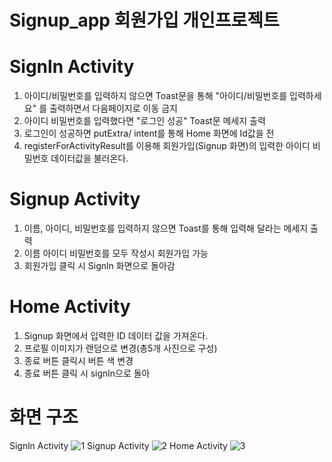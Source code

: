 # Signup_app 회원가입 개인프로젝트 

# Signln Activity 
1. 아이디/비밀번호를 입력하지 않으면 Toast문을 통해 "아이디/비밀번호를 입력하세요" 를 출력하면서 다음페이지로 이동 금지
2. 아이디 비밀번호를 입력했다면 "로그인 성공" Toast문 메세지 출력
3. 로그인이 성공하면 putExtra/ intent를 통해 Home 화면에 Id값을 전
4. registerForActivityResult를 이용해 회원가입(Signup 화면)의 입력한 아이디 비밀번호 데이터값을 불러온다.

# Signup Activity 
1. 이름, 아이디, 비밀번호를 입력하지 않으면 Toast를 통해 입력해 달라는 메세지 출력
2. 이름 아이디 비밀번호를 모두 작성시 회원가입 가능
3. 회원가입 클릭 시 Signln 화면으로 돌아감
# Home Activity 
1. Signup 화면에서 입력한 ID 데이터 값을 가져온다.
2. 프로필 이미지가 랜덤으로 변경(총5개 사진으로 구성)
3. 종료 버튼 클릭시 버튼 색 변경
4. 종료 버튼 클릭 시 signln으로 돌아
# 화면 구조
Signln Activity 
![1](https://user-images.githubusercontent.com/139091726/259958827-e9458268-ef2e-4706-a471-ec43bcbe9097.png)
Signup Activity 
![2](https://github.com/kwonkyungun/Signup_app/assets/139091726/642d58c1-ad5c-4530-9da6-2787eaded680)
Home Activity 
![3](https://github.com/kwonkyungun/Signup_app/assets/139091726/eee5ecd5-e853-4384-9974-9d8de63753a1)
